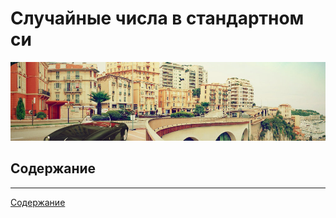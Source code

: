 # Случайные числа в стандартном си

![Случайные числа в стандартном си](./Pictures/32_c_random_theme.jpg)

## Содержание

---
[Содержание](#содержание)
